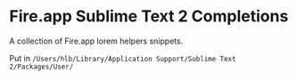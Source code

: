 Fire.app Sublime Text 2 Completions
================

A collection of Fire.app lorem helpers snippets.

Put in `/Users/hlb/Library/Application Support/Sublime Text 2/Packages/User/`

